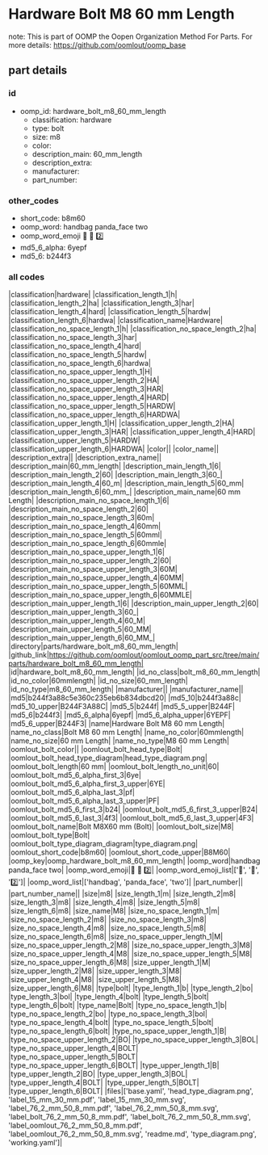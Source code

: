 # Hardware Bolt M8 60 mm Length  

note: This is part of OOMP the Oopen Organization Method For Parts. For more details: https://github.com/oomlout/oomp_base

##  part details





### id
* oomp_id: hardware_bolt_m8_60_mm_length
  * classification: hardware
  * type: bolt
  * size: m8
  * color: 
  * description_main: 60_mm_length
  * description_extra: 
  * manufacturer: 
  * part_number: 

### other_codes
* short_code: b8m60
* oomp_word: handbag panda_face two
* oomp_word_emoji :handbag: :panda_face: :two:
* md5_6_alpha: 6yepf
* md5_6: b244f3

### all codes 
|classification|hardware|
|classification_length_1|h|
|classification_length_2|ha|
|classification_length_3|har|
|classification_length_4|hard|
|classification_length_5|hardw|
|classification_length_6|hardwa|
|classification_name|Hardware|
|classification_no_space_length_1|h|
|classification_no_space_length_2|ha|
|classification_no_space_length_3|har|
|classification_no_space_length_4|hard|
|classification_no_space_length_5|hardw|
|classification_no_space_length_6|hardwa|
|classification_no_space_upper_length_1|H|
|classification_no_space_upper_length_2|HA|
|classification_no_space_upper_length_3|HAR|
|classification_no_space_upper_length_4|HARD|
|classification_no_space_upper_length_5|HARDW|
|classification_no_space_upper_length_6|HARDWA|
|classification_upper_length_1|H|
|classification_upper_length_2|HA|
|classification_upper_length_3|HAR|
|classification_upper_length_4|HARD|
|classification_upper_length_5|HARDW|
|classification_upper_length_6|HARDWA|
|color||
|color_name||
|description_extra||
|description_extra_name||
|description_main|60_mm_length|
|description_main_length_1|6|
|description_main_length_2|60|
|description_main_length_3|60_|
|description_main_length_4|60_m|
|description_main_length_5|60_mm|
|description_main_length_6|60_mm_|
|description_main_name|60 mm Length|
|description_main_no_space_length_1|6|
|description_main_no_space_length_2|60|
|description_main_no_space_length_3|60m|
|description_main_no_space_length_4|60mm|
|description_main_no_space_length_5|60mml|
|description_main_no_space_length_6|60mmle|
|description_main_no_space_upper_length_1|6|
|description_main_no_space_upper_length_2|60|
|description_main_no_space_upper_length_3|60M|
|description_main_no_space_upper_length_4|60MM|
|description_main_no_space_upper_length_5|60MML|
|description_main_no_space_upper_length_6|60MMLE|
|description_main_upper_length_1|6|
|description_main_upper_length_2|60|
|description_main_upper_length_3|60_|
|description_main_upper_length_4|60_M|
|description_main_upper_length_5|60_MM|
|description_main_upper_length_6|60_MM_|
|directory|parts/hardware_bolt_m8_60_mm_length|
|github_link|https://github.com/oomlout/oomlout_oomp_part_src/tree/main/parts/hardware_bolt_m8_60_mm_length|
|id|hardware_bolt_m8_60_mm_length|
|id_no_class|bolt_m8_60_mm_length|
|id_no_color|60mmlength|
|id_no_size|60_mm_length|
|id_no_type|m8_60_mm_length|
|manufacturer||
|manufacturer_name||
|md5|b244f3a88c5e360c235eb6b834dbcd20|
|md5_10|b244f3a88c|
|md5_10_upper|B244F3A88C|
|md5_5|b244f|
|md5_5_upper|B244F|
|md5_6|b244f3|
|md5_6_alpha|6yepf|
|md5_6_alpha_upper|6YEPF|
|md5_6_upper|B244F3|
|name|Hardware Bolt M8 60 mm Length|
|name_no_class|Bolt M8 60 mm Length|
|name_no_color|60mmlength|
|name_no_size|60 mm Length|
|name_no_type|M8 60 mm Length|
|oomlout_bolt_color||
|oomlout_bolt_head_type|Bolt|
|oomlout_bolt_head_type_diagram|head_type_diagram.png|
|oomlout_bolt_length|60 mm|
|oomlout_bolt_length_no_unit|60|
|oomlout_bolt_md5_6_alpha_first_3|6ye|
|oomlout_bolt_md5_6_alpha_first_3_upper|6YE|
|oomlout_bolt_md5_6_alpha_last_3|pf|
|oomlout_bolt_md5_6_alpha_last_3_upper|PF|
|oomlout_bolt_md5_6_first_3|b24|
|oomlout_bolt_md5_6_first_3_upper|B24|
|oomlout_bolt_md5_6_last_3|4f3|
|oomlout_bolt_md5_6_last_3_upper|4F3|
|oomlout_bolt_name|Bolt M8X60 mm  (Bolt)|
|oomlout_bolt_size|M8|
|oomlout_bolt_type|Bolt|
|oomlout_bolt_type_diagram_diagram|type_diagram.png|
|oomlout_short_code|b8m60|
|oomlout_short_code_upper|B8M60|
|oomp_key|oomp_hardware_bolt_m8_60_mm_length|
|oomp_word|handbag panda_face two|
|oomp_word_emoji|:handbag: :panda_face: :two:|
|oomp_word_emoji_list|[':handbag:', ':panda_face:', ':two:']|
|oomp_word_list|['handbag', 'panda_face', 'two']|
|part_number||
|part_number_name||
|size|m8|
|size_length_1|m|
|size_length_2|m8|
|size_length_3|m8|
|size_length_4|m8|
|size_length_5|m8|
|size_length_6|m8|
|size_name|M8|
|size_no_space_length_1|m|
|size_no_space_length_2|m8|
|size_no_space_length_3|m8|
|size_no_space_length_4|m8|
|size_no_space_length_5|m8|
|size_no_space_length_6|m8|
|size_no_space_upper_length_1|M|
|size_no_space_upper_length_2|M8|
|size_no_space_upper_length_3|M8|
|size_no_space_upper_length_4|M8|
|size_no_space_upper_length_5|M8|
|size_no_space_upper_length_6|M8|
|size_upper_length_1|M|
|size_upper_length_2|M8|
|size_upper_length_3|M8|
|size_upper_length_4|M8|
|size_upper_length_5|M8|
|size_upper_length_6|M8|
|type|bolt|
|type_length_1|b|
|type_length_2|bo|
|type_length_3|bol|
|type_length_4|bolt|
|type_length_5|bolt|
|type_length_6|bolt|
|type_name|Bolt|
|type_no_space_length_1|b|
|type_no_space_length_2|bo|
|type_no_space_length_3|bol|
|type_no_space_length_4|bolt|
|type_no_space_length_5|bolt|
|type_no_space_length_6|bolt|
|type_no_space_upper_length_1|B|
|type_no_space_upper_length_2|BO|
|type_no_space_upper_length_3|BOL|
|type_no_space_upper_length_4|BOLT|
|type_no_space_upper_length_5|BOLT|
|type_no_space_upper_length_6|BOLT|
|type_upper_length_1|B|
|type_upper_length_2|BO|
|type_upper_length_3|BOL|
|type_upper_length_4|BOLT|
|type_upper_length_5|BOLT|
|type_upper_length_6|BOLT|
|files|['base.yaml', 'head_type_diagram.png', 'label_15_mm_30_mm.pdf', 'label_15_mm_30_mm.svg', 'label_76_2_mm_50_8_mm.pdf', 'label_76_2_mm_50_8_mm.svg', 'label_bolt_76_2_mm_50_8_mm.pdf', 'label_bolt_76_2_mm_50_8_mm.svg', 'label_oomlout_76_2_mm_50_8_mm.pdf', 'label_oomlout_76_2_mm_50_8_mm.svg', 'readme.md', 'type_diagram.png', 'working.yaml']|
